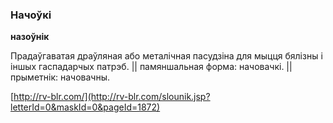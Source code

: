 ### Начоўкі
**назоўнік**

Прадаўгаватая драўляная або металічная пасудзіна для мыцця бялізны і іншых гаспадарчых патрэб. || памяншальная форма: начовачкі. || прыметнік: начовачны.

<a rel="author">[http://rv-blr.com/](http://rv-blr.com/slounik.jsp?letterId=0&maskId=0&pageId=1872)</a>
